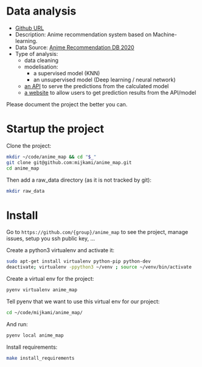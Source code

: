 # Data analysis
- [Github URL](https://github.com/mijkami/anime_map) 
- Description: Anime recommendation system based on Machine-learning.
- Data Source: [Anime Recommendation DB 2020](https://www.kaggle.com/hernan4444/anime-recommendation-database-2020)
- Type of analysis:
  - data cleaning
  - modelisation:
    - a supervised model (KNN)
    - an unsupervised model (Deep learning / neural network)
  - [an API](https://github.com/mijkami/AnimeMap_API) to serve the predictions from the calculated model
  - [a website](https://github.com/mijkami/AnimeMap_front) to allow users to get prediction results from the API/model

Please document the project the better you can.

# Startup the project

Clone the project:
```bash
mkdir ~/code/anime_map && cd "$_"
git clone git@github.com:mijkami/anime_map.git
cd anime_map

```

Then add a raw_data directory (as it is not tracked by git):
```bash
mkdir raw_data

```


# Install

Go to `https://github.com/{group}/anime_map` to see the project, manage issues,
setup you ssh public key, ...

Create a python3 virtualenv and activate it:

```bash
sudo apt-get install virtualenv python-pip python-dev
deactivate; virtualenv -ppython3 ~/venv ; source ~/venv/bin/activate
```

Create a virtual env for the project:
```bash
pyenv virtualenv anime_map
```

Tell pyenv that we want to use this virtual env for our project:
```bash
cd ~/code/mijkami/anime_map/
```

And run:
```bash
pyenv local anime_map
```



Install requirements:

```bash
make install_requirements
```
